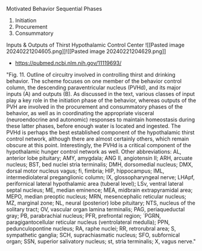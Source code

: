Motivated Behavior Sequential Phases
1. Initiation
2. Procurement
3. Consummatory

Inputs & Outputs of Thirst Hypothalamic Control Center
![[Pasted image 20240221204605.png]]![[Pasted image 20240221204629.png]]
- https://pubmed.ncbi.nlm.nih.gov/11119693/

"Fig. 11. Outline of circuitry involved in controlling thirst and drinking behavior. The scheme focuses on one member of the behavior control column, the descending paraventricular nucleus (PVHd), and its major inputs (A) and outputs (B). As discussed in the text, various classes of input play a key role in the initiation phase of the behavior, whereas outputs of the PVH are involved in the procurement and consummatory phases of the behavior, as well as in coordinating the appropriate visceral (neuroendocrine and autonomic) responses to maintain homeostasis during these latter phases, before enough water is located and ingested. The PVHd is perhaps the best established component of the hypothalamic thirst control network, although there are almost certainly others, which remain obscure at this point. Interestingly, the PVHd is a critical component of the hypothalamic hunger control network as well. Other abbreviations: AL, anterior lobe pituitary; AMY, amygdala; ANG II, angiotensin II; ARH, arcuate nucleus; BST, bed nuclei stria terminalis; DMH, dorsomedial nucleus; DMX, dorsal motor nucleus vagus; fi, fimbria; HIP, hippocampus; IML, intermediolateral preganglionic column; IX, glossopharyngeal nerve; LHApf, perifornical lateral hypothalamic area (tuberal level); LSv, ventral lateral septal nucleus; ME, median eminence; MEA, midbrain extrapyramidal area; MEPO, median preoptic nucleus; MRN, mesencephalic reticular nucleus; MZ, marginal zone; NL, neural (posterior) lobe pituitary; NTS, nucleus of the solitary tract; OV, vascular organ lamina terminalis; PAG, periaqueductal gray; PB, parabrachial nucleus; PFR, prefrontal region; ´PGRN, paragigantocellular reticular nucleus (ventrolateral medulla); PPN, pedunculopontine nucleus; RA, raphe nuclei; RR, retrorubral area; S, sympathetic ganglia; SCH, suprachiasmatic nucleus; SFO, subfornical organ; SSN, superior salivatory nucleus; st, stria terminalis; X, vagus nerve."

